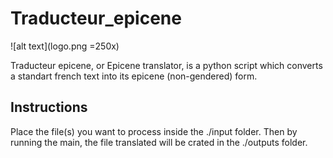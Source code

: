# Traducteur_epicene
![alt text](logo.png =250x)

Traducteur epicene, or Epicene translator, is a python script which converts a standart french text into its epicene (non-gendered) form.

## Instructions

Place the file(s) you want to process inside the ./input folder. Then by running the main, the file translated will be crated in the ./outputs folder. 
